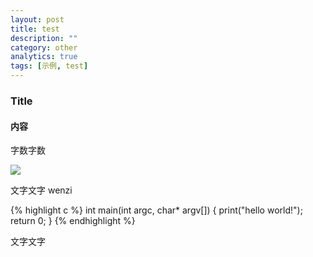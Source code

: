 ```yaml
---
layout: post
title: test
description: ""
category: other
analytics: true
tags: [示例, test]
---
```


### Title

#### 内容

字数字数

<img src="http://www.google.com.hk/intl/zh-CN/images/logo_cn.png" />

文字文字
wenzi

{% highlight c %}
int main(int argc, char* argv[])
{
	print("hello world!");
	return 0;
}
{% endhighlight %}

文字文字
